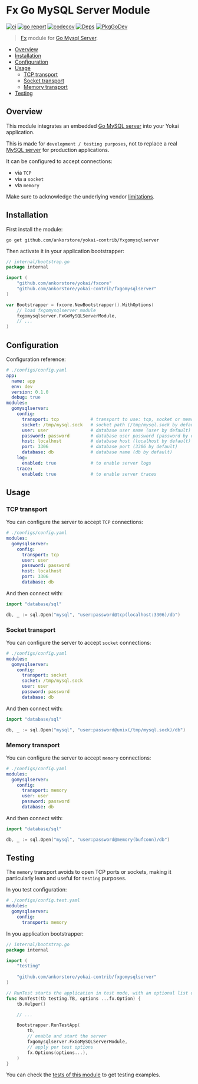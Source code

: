 # Fx Go MySQL Server Module

[![ci](https://github.com/ankorstore/yokai-contrib/actions/workflows/fxgomysqlserver-ci.yml/badge.svg)](https://github.com/ankorstore/yokai-contrib/actions/workflows/fxgomysqlserver-ci.yml)
[![go report](https://goreportcard.com/badge/github.com/ankorstore/yokai-contrib/fxgomysqlserver)](https://goreportcard.com/report/github.com/ankorstore/yokai-contrib/fxgomysqlserver)
[![codecov](https://codecov.io/gh/ankorstore/yokai-contrib/graph/badge.svg?token=ghUBlFsjhR&flag=fxgomysqlserver)](https://app.codecov.io/gh/ankorstore/yokai-contrib/tree/main/fxgomysqlserver)
[![Deps](https://img.shields.io/badge/osi-deps-blue)](https://deps.dev/go/github.com%2Fankorstore%2Fyokai-contrib%2Ffxgomysqlserver)
[![PkgGoDev](https://pkg.go.dev/badge/github.com/ankorstore/yokai-contrib/fxgomysqlserver)](https://pkg.go.dev/github.com/ankorstore/yokai-contrib/fxgomysqlserver)

> [Fx](https://uber-go.github.io/fx/) module for [Go Mysql Server](https://github.com/dolthub/go-mysql-server).

<!-- TOC -->
* [Overview](#overview)
* [Installation](#installation)
* [Configuration](#configuration)
* [Usage](#usage)
  * [TCP transport](#tcp-transport)
  * [Socket transport](#socket-transport)
  * [Memory transport](#memory-transport)
* [Testing](#testing)
<!-- TOC -->

## Overview

This module integrates an embedded [Go MySQL server](https://github.com/dolthub/go-mysql-server) into your Yokai application.

This is made for `development / testing purposes`, not to replace a real [MySQL server](https://www.mysql.com/) for production applications.

It can be configured to accept connections:

- via `TCP`
- via a `socket`
- via `memory`

Make sure to acknowledge the underlying vendor [limitations](https://github.com/dolthub/go-mysql-server?tab=readme-ov-file#limitations-of-the-in-memory-database-implementation).

## Installation

First install the module:

```shell
go get github.com/ankorstore/yokai-contrib/fxgomysqlserver
```

Then activate it in your application bootstrapper:

```go
// internal/bootstrap.go
package internal

import (
	"github.com/ankorstore/yokai/fxcore"
	"github.com/ankorstore/yokai-contrib/fxgomysqlserver"
)

var Bootstrapper = fxcore.NewBootstrapper().WithOptions(
	// load fxgomysqlserver module
	fxgomysqlserver.FxGoMySQLServerModule,
	// ...
)
```

## Configuration

Configuration reference:

```yaml
# ./configs/config.yaml
app:
  name: app
  env: dev
  version: 0.1.0
  debug: true
modules:
  gomysqlserver:
    config:
      transport: tcp            # transport to use: tcp, socket or memory (tcp by default)
      socket: /tmp/mysql.sock   # socket path (/tmp/mysql.sock by default)
      user: user                # database user name (user by default)
      password: password        # database user password (password by default)
      host: localhost           # database host (localhost by default)
      port: 3306                # database port (3306 by default)
      database: db              # database name (db by default)
    log:
      enabled: true             # to enable server logs
    trace:
      enabled: true             # to enable server traces
```

## Usage

### TCP transport

You can configure the server to accept `TCP` connections:

```yaml
# ./configs/config.yaml
modules:
  gomysqlserver:
    config:
      transport: tcp
      user: user
      password: password
      host: localhost
      port: 3306
      database: db
```

And then connect with:

```go
import "database/sql"

db, _ := sql.Open("mysql", "user:password@tcp(localhost:3306)/db")
```

### Socket transport

You can configure the server to accept `socket` connections:

```yaml
# ./configs/config.yaml
modules:
  gomysqlserver:
    config:
      transport: socket
      socket: /tmp/mysql.sock 
      user: user
      password: password
      database: db
```

And then connect with:

```go
import "database/sql"

db, _ := sql.Open("mysql", "user:password@unix(/tmp/mysql.sock)/db")
```

### Memory transport

You can configure the server to accept `memory` connections:

```yaml
# ./configs/config.yaml
modules:
  gomysqlserver:
    config:
      transport: memory
      user: user
      password: password
      database: db
```

And then connect with:

```go
import "database/sql"

db, _ := sql.Open("mysql", "user:password@memory(bufconn)/db")
```

## Testing

The `memory` transport avoids to open TCP ports or sockets, making it particularly lean and useful for `testing` purposes.

In you test configuration:

```yaml
# ./configs/config.test.yaml
modules:
  gomysqlserver:
    config:
      transport: memory
```

In you application bootstrapper:

```go
// internal/bootstrap.go
package internal

import (
	"testing"
	
	"github.com/ankorstore/yokai-contrib/fxgomysqlserver"
)

// RunTest starts the application in test mode, with an optional list of [fx.Option].
func RunTest(tb testing.TB, options ...fx.Option) {
	tb.Helper()

	// ...

	Bootstrapper.RunTestApp(
		tb,
		// enable and start the server
		fxgomysqlserver.FxGoMySQLServerModule,
		// apply per test options
		fx.Options(options...),
	)
}
```

You can check the [tests of this module](module_test.go) to get testing examples.